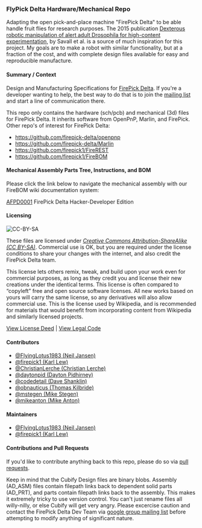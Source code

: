 ### FlyPick Delta Hardware/Mechanical Repo

Adapting the open pick-and-place machine "FirePick Delta" to be able handle fruit flies for research purposes. The 2015 publication [Dexterous robotic manipulation of alert adult Drosophila for high-content experimentation](http://dx.doi.org/10.1038/nmeth.3410), by Savall et al. is a source of much inspiration for this project. My goals are to make a robot with similar functionality, but at a fraction of the cost, and with complete design files available for easy and reproducible manufacture.

#### Summary / Context

Design and Manufacturing Specifications for [FirePick Delta](http://delta.firepick.org).  If you're a developer wanting to help, the best way to do that is to join the [mailing list](https://groups.google.com/forum/#!forum/firepick) and start a line of communication there.  

This repo only contains the hardware (sch/pcb) and mechanical (3d) files for FirePick Delta.  It inherits software from OpenPnP, Marlin, and FirePick.  Other repo's of interest for FirePick Delta:

* https://github.com/firepick-delta/openpnp
* https://github.com/firepick-delta/Marlin
* https://github.com/firepick1/FireREST
* https://github.com/firepick1/FireBOM

#### Mechanical Assembly Parts Tree, Instructions, and BOM

Please click the link below to navigate the mechanical assembly with our FireBOM wiki documentation system:

[AFPD0001](AFPD0001) FirePick Delta Hacker-Developer Edition

#### Licensing

![CC-BY-SA](http://upload.wikimedia.org/wikipedia/commons/thumb/d/d0/CC-BY-SA_icon.svg/320px-CC-BY-SA_icon.svg.png)

These files are licensed under [*Creative Commons Attribution-ShareAlike (CC BY-SA)*](https://creativecommons.org/licenses/by-sa/4.0/legalcode).  Commercial use is OK, but you are required under the license conditions to share your changes with the internet, and also credit the FirePick Delta team.


This license lets others remix, tweak, and build upon your work even for commercial purposes, as long as they credit you and license their new creations under the identical terms. This license is often compared to “copyleft” free and open source software licenses. All new works based on yours will carry the same license, so any derivatives will also allow commercial use. This is the license used by Wikipedia, and is recommended for materials that would benefit from incorporating content from Wikipedia and similarly licensed projects. 

[View License Deed](http://creativecommons.org/licenses/by-sa/4.0/) | [View Legal Code](https://creativecommons.org/licenses/by-sa/4.0/legalcode)

#### Contributors
* [@FlyingLotus1983 (Neil Jansen)](https://github.com/FlyingLotus1983)
* [@firepick1 (Karl Lew)](https://github.com/firepick1)
* [@ChristianLerche (Christian Lerche)](https://github.com/ChristianLerche)
* [@daytonpid (Dayton Pidhirney)](https://github.com/daytonpid)
* [@codedetail (Dave Shanklin)](https://github.com/codedetail)
* [@obnauticus (Thomas Kilbride)](https://github.com/obnauticus)
* [@mstegen (Mike Stegen)](https://github.com/mstegen)
* [@mikeanton (Mike Anton)](https://github.com/mikeanton)

#### Maintainers
* [@FlyingLotus1983 (Neil Jansen)](https://github.com/FlyingLotus1983)
* [@firepick1 (Karl Lew)](https://github.com/firepick1)

#### Contributions and Pull Requests

If you'd like to contribute anything back to this repo, please do so via [pull requests](https://help.github.com/articles/using-pull-requests).  

Keep in mind that the Cubify Design files are binary blobs.  Assembly (AD_ASM) files contain filepath links back to dependent solid parts (AD_PRT), and parts contain filepath links back to the assembly.  This makes it extremely tricky to use version control.  You can't just rename files all willy-nilly, or else Cubify will get very angry.  Please excercise caution and contact the FirePick Delta Dev Team via [google group mailing list](https://groups.google.com/forum/#!forum/firepick) before attempting to modify anything of significant nature.
